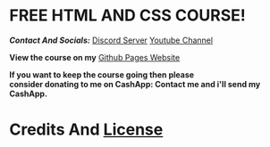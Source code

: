# FREE HTML AND CSS COURSE!

***Contact And Socials:*** [Discord Server](https://discord.gg/XMDg5DHSwe) [Youtube Channel](https://www.youtube.com/@AlixiirStudios)

**View the course on my** [Github Pages Website]()

**If you want to keep the course going then please<br>
consider donating to me on CashApp: Contact me and i'll send my CashApp.**

# Credits And [License](https://github.com/termsite/HTML-CSS-Course-Free/tree/main?tab=CC0-1.0-1-ov-file)
